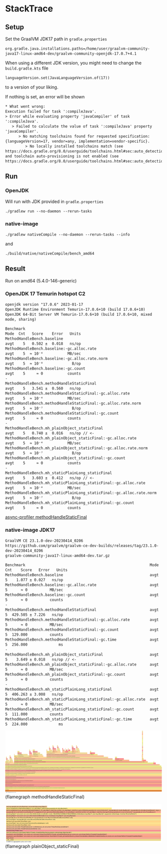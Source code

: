 # StackTrace

## Setup

Set the GraalVM JDK17 path in `gradle.properties`

```
org.gradle.java.installations.paths=/home/user/graalvm-community-java17-linux-amd64-dev/graalvm-community-openjdk-17.0.7+4.1
```

When using a different JDK version, you might need to change the `build.gradle.kts` file

```
languageVersion.set(JavaLanguageVersion.of(17))
```

to a version of your liking.

If nothing is set, an error will be shown

```
* What went wrong:
Execution failed for task ':compileJava'.
> Error while evaluating property 'javaCompiler' of task ':compileJava'.
   > Failed to calculate the value of task ':compileJava' property 'javaCompiler'.
      > No matching toolchains found for requested specification: {languageVersion=17, vendor=any, implementation=vendor-specific}.
         > No locally installed toolchains match (see https://docs.gradle.org/8.0/userguide/toolchains.html#sec:auto_detection) and toolchain auto-provisioning is not enabled (see https://docs.gradle.org/8.0/userguide/toolchains.html#sec:auto_detection).
```

## Run 

### OpenJDK

Will run with JDK provided in `gradle.properties`

```
./gradlew run --no-daemon --rerun-tasks
```

### native-image

```
./gradlew nativeCompile --no-daemon --rerun-tasks --info
```

and 

```
./build/native/nativeCompile/bench_amd64
```

## Result

Run on amd64 (5.4.0-146-generic)

### OpenJDK 17 Temurin hotspot C2

```
openjdk version "17.0.6" 2023-01-17
OpenJDK Runtime Environment Temurin-17.0.6+10 (build 17.0.6+10)
OpenJDK 64-Bit Server VM Temurin-17.0.6+10 (build 17.0.6+10, mixed mode, sharing)
```

```
Benchmark                                                             Mode  Cnt   Score    Error   Units
MethodHandleBench.baseline                                            avgt    5   0.502 ±  0.018   ns/op
MethodHandleBench.baseline:·gc.alloc.rate                             avgt    5  ≈ 10⁻⁴           MB/sec
MethodHandleBench.baseline:·gc.alloc.rate.norm                        avgt    5  ≈ 10⁻⁸             B/op
MethodHandleBench.baseline:·gc.count                                  avgt    5     ≈ 0           counts
-
MethodHandleBench.methodHandleStaticFinal                             avgt    5   3.541 ±  0.560   ns/op
MethodHandleBench.methodHandleStaticFinal:·gc.alloc.rate              avgt    5  ≈ 10⁻⁴           MB/sec
MethodHandleBench.methodHandleStaticFinal:·gc.alloc.rate.norm         avgt    5  ≈ 10⁻⁷             B/op
MethodHandleBench.methodHandleStaticFinal:·gc.count                   avgt    5     ≈ 0           counts
-
MethodHandleBench.mh_plainObject_staticFinal                          avgt    5   0.740 ±  0.016   ns/op // <-
MethodHandleBench.mh_plainObject_staticFinal:·gc.alloc.rate           avgt    5  ≈ 10⁻⁴           MB/sec
MethodHandleBench.mh_plainObject_staticFinal:·gc.alloc.rate.norm      avgt    5  ≈ 10⁻⁷             B/op
MethodHandleBench.mh_plainObject_staticFinal:·gc.count                avgt    5     ≈ 0           counts
-
MethodHandleBench.mh_staticPlainLong_staticFinal                      avgt    5   3.603 ±  0.412   ns/op // <-
MethodHandleBench.mh_staticPlainLong_staticFinal:·gc.alloc.rate       avgt    5  ≈ 10⁻⁴           MB/sec
MethodHandleBench.mh_staticPlainLong_staticFinal:·gc.alloc.rate.norm  avgt    5  ≈ 10⁻⁷             B/op
MethodHandleBench.mh_staticPlainLong_staticFinal:·gc.count            avgt    5     ≈ 0           counts

```
[async-profiler methodHandleStaticFinal](./doc/openjdk_flame-cpu-forward.html)

### native-image JDK17

```
GraalVM CE 23.1.0-dev-20230414_0206
https://github.com/graalvm/graalvm-ce-dev-builds/releases/tag/23.1.0-dev-20230414_0206
graalvm-community-java17-linux-amd64-dev.tar.gz
```

```
Benchmark                                                        Mode  Cnt    Score   Error   Units
MethodHandleBench.baseline                                       avgt    5    1.077 ± 0.027   ns/op
MethodHandleBench.baseline:·gc.alloc.rate                        avgt    5      ≈ 0          MB/sec
MethodHandleBench.baseline:·gc.count                             avgt    5      ≈ 0          counts
-
MethodHandleBench.methodHandleStaticFinal                        avgt    5  429.505 ± 7.226   ns/op
MethodHandleBench.methodHandleStaticFinal:·gc.alloc.rate         avgt    5      ≈ 0          MB/sec
MethodHandleBench.methodHandleStaticFinal:·gc.count              avgt    5  129.000          counts
MethodHandleBench.methodHandleStaticFinal:·gc.time               avgt    5  256.000              ms
-
MethodHandleBench.mh_plainObject_staticFinal                     avgt    5    3.649 ± 0.018   ns/op // <-
MethodHandleBench.mh_plainObject_staticFinal:·gc.alloc.rate      avgt    5      ≈ 0          MB/sec
MethodHandleBench.mh_plainObject_staticFinal:·gc.count           avgt    5      ≈ 0          counts
-
MethodHandleBench.mh_staticPlainLong_staticFinal                 avgt    5  406.263 ± 3.008   ns/op
MethodHandleBench.mh_staticPlainLong_staticFinal:·gc.alloc.rate  avgt    5      ≈ 0          MB/sec
MethodHandleBench.mh_staticPlainLong_staticFinal:·gc.count       avgt    5  111.000          counts
MethodHandleBench.mh_staticPlainLong_staticFinal:·gc.time        avgt    5  224.000              ms
```

![flamegraph methodHandleStaticFinal](./doc/flamegraph_nativeimage_MethodHandle.svg)
(flamegraph methodHandleStaticFinal)

![flamegraph plainObject_staticFinal](./doc/flamegraph_mh_plainObject.png)
(flamegraph plainObject_staticFinal)


